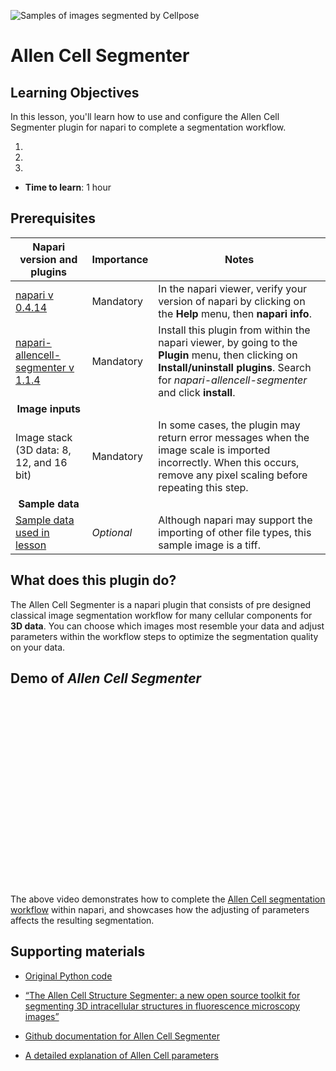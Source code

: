 ![Samples of images segmented by Cellpose](images/allencell-1.png)

Allen Cell Segmenter
=======================

## Learning Objectives

In this lesson, you'll learn how to use and configure the Allen Cell Segmenter plugin for napari to complete a segmentation workflow.

1.  
2.  
3.  

- **Time to learn**: 1 hour

## Prerequisites

| Napari version and plugins                                                                     | Importance | Notes |
| -------------------------------------------------------------------------------- | ---------- | ----- |
| [napari v 0.4.14](https://chanzuckerberg.github.io/napari-segmentation-workshop/onboard/lesson3.html) | Mandatory  | In the napari viewer, verify your version of napari by clicking on the **Help** menu, then **napari info**. | |
| [napari-allencell-segmenter v 1.1.4](https://www.napari-hub.org/plugins/cellpose-napari) | Mandatory  | Install this plugin from within the napari viewer, by going to the **Plugin** menu, then clicking on **Install/uninstall plugins**. Search for *napari-allencell-segmenter* and click **install**. | |
| <center>**Image inputs**</center> |  |  |
| Image stack (3D data: 8, 12, and 16 bit) | Mandatory  | In some cases, the plugin may return error messages when the image scale is imported incorrectly. When this occurs, remove any pixel scaling before repeating this step. | |
| <center>**Sample data**</center> |  |  |
| [Sample data used in lesson](https://github.com/chanzuckerberg/napari-segmentation-workshop/raw/main/content/workflow/images/Allen-Cell-Segmenter-Sample-Data.tif) | *Optional* | Although napari may support the importing of other file types, this sample image is a tiff. | |

## What does this plugin do?

The Allen Cell Segmenter is a napari plugin that consists of pre designed classical image segmentation workflow for many cellular components for **3D data**. You can choose which images most resemble your data and adjust parameters within the workflow steps to optimize the segmentation quality on your data.

## Demo of *Allen Cell Segmenter*

<center><script src="https://fast.wistia.com/embed/medias/388imsy9td.jsonp" async></script><script src="https://fast.wistia.com/assets/external/E-v1.js" async></script><div class="wistia_responsive_padding" style="padding:56.25% 0 0 0;position:relative;"><div class="wistia_responsive_wrapper" style="height:100%;left:0;position:absolute;top:0;width:100%;"><div class="wistia_embed wistia_async_388imsy9td seo=false videoFoam=true" style="height:100%;position:relative;width:100%"><div class="wistia_swatch" style="height:100%;left:0;opacity:0;overflow:hidden;position:absolute;top:0;transition:opacity 200ms;width:100%;"><img src="https://fast.wistia.com/embed/medias/388imsy9td/swatch" style="filter:blur(5px);height:100%;object-fit:contain;width:100%;" alt="" aria-hidden="true" onload="this.parentNode.style.opacity=1;" /></div></div></div></div></center>

<br>
  
The above video demonstrates how to complete the [Allen Cell segmentation workflow](allencell-protocol.md) within napari, and showcases how the adjusting of parameters affects the resulting segmentation.

## Supporting materials

- [Original Python code](https://www.allencell.org/segmenter.html#lookup-table)

- [“The Allen Cell Structure Segmenter: a new open source toolkit for segmenting 3D intracellular structures in fluorescence microscopy images”](https://www.biorxiv.org/content/10.1101/491035v1.full#F2)

- [Github documentation for Allen Cell Segmenter](https://github.com/AllenCell/napari-allencell-segmenter)

- [A detailed explanation of Allen Cell parameters](https://github.com/AllenCell/aics-segmentation/blob/main/lookup_table_demo/playground_filament3d.ipynb)
